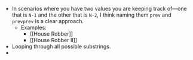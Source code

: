 - In scenarios where you have two values you are keeping track of—one that is `N-1` and the other that is `N-2`, I think naming them `prev` and `prevprev` is a clear approach.
	- Examples:
		- [[House Robber]]
		- [[House Robber II]]
- Looping through all possible substrings.
- 